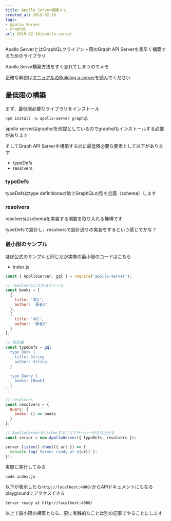 ```yaml
---
title: Apollo Server構築メモ
created_at: 2019-02-16
tags:
- Apollo Server
- GraphQL
url: 2019-02-16/apollo-server
---
```


Apollo ServerとはGraphQLクライアント用のGraph API Serverを素早く構築するためのライブラリ

Apollo Serve構築方法をすぐ忘れてしまうのでメモ

正確な解説は[マニュアルのBuilding a server](https://www.apollographql.com/docs/apollo-server/essentials/server.html)を読んでください

## 最低限の構築

まず、最低限必要なライブラリをインストール

```text
npm install -S apollo-server graphql
```

apollo serverはgraphqlを前提としているのでgraphqlもインストールする必要があります

そしてGraph API Serverを構築するのに最低限必要な要素として以下があります

- typeDefs
- resolvers

### typeDefs

typeDefsはtype definitionsの略でGraphQLの型を定義（schema）します

### resolvers

resolversはschemaを実装する関数を取り入れる機構です

typeDefsで設計し、resolversで設計通りの実装をするという感じでかな？

### 最小限のサンプル

ほぼ公式のサンプルと同じだが実際の最小限のコードはこちら

- index.js

```js
const { ApolloServer, gql } = require('apollo-server');

// resolversに入れるリソース
const books = [
  {
    title: '本1',
    author: '著者1'
  },
  {
    title: '本2',
    author: '著者2'
  }
];

// 型定義
const typeDefs = gql`
  type Book {
    title: String
    author: String
  }
  
  type Query {
    books: [Book]
  }
`;

// resolvers
const resolvers = {
  Query: {
    books: () => books
  }
};

// ApolloServerをlistenすることでサーバーが立ち上がる
const server = new ApolloServer({ typeDefs, resolvers });

server.listen().then(({ url }) => {
  console.log(`Server ready at ${url}`);
});
```

実際に実行してみる

```text
node index.js
```

以下が表示したら`http://localhost:4000/`からAPIドキュメントにもなるplaygroundにアクセスできる

```text
Server ready at http://localhost:4000/
```

以上で最小限の構築となる、更に実践的なことは別の記事でやることにします

